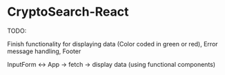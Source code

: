 # CryptoSearch-React

TODO: 

Finish functionality for displaying data (Color coded in green or red), Error message handling, Footer

InputForm <-> App -> fetch -> display data (using functional components)